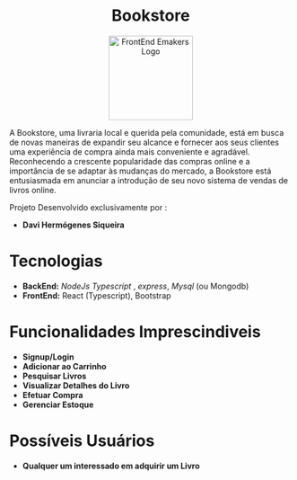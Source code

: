 <h1 align="center" class="text-center"> Bookstore </h1>

<p align="center">
  <img src="https://cdn-icons-png.flaticon.com/128/2232/2232688.png" alt="FrontEnd Emakers Logo", width="150", height="150">
</p>
                    
A Bookstore, uma livraria local e querida pela comunidade, está em busca de novas maneiras de expandir seu alcance e fornecer aos seus clientes uma experiência de compra ainda mais conveniente e agradável. Reconhecendo a crescente popularidade das compras online e a importância de se adaptar às mudanças do mercado, a Bookstore está entusiasmada em anunciar a introdução de seu novo sistema de vendas de livros online.  

Projeto Desenvolvido exclusivamente por : 
* **Davi Hermógenes Siqueira**
# Tecnologias
* **BackEnd:** *NodeJs* *Typescript* , *express*, *Mysql* (ou Mongodb)
* **FrontEnd:** React (Typescript), Bootstrap 


# Funcionalidades Imprescindiveis
* **Signup/Login**
* **Adicionar ao Carrinho**
* **Pesquisar Livros**
* **Visualizar Detalhes do Livro**
* **Efetuar Compra**
* **Gerenciar Estoque**

# Possíveis Usuários
* **Qualquer um interessado em adquirir um Livro**

 
